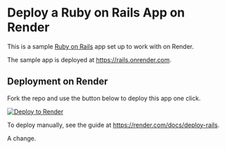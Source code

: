 # Deploy a Ruby on Rails App on Render

This is a sample [Ruby on Rails](https://rubyonrails.org/) app set up to work with on Render.

The sample app is deployed at https://rails.onrender.com.

## Deployment on Render

Fork the repo and use the button below to deploy this app one click.

[![Deploy to Render](https://render.com/images/deploy-to-render-button.svg)](https://render.com/deploy)

To deploy manually, see the guide at https://render.com/docs/deploy-rails.

A change.
